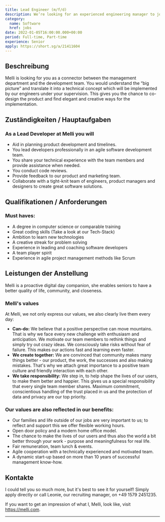 ```yaml
---
title: Lead Engineer (m/f/d)
description: We’re looking for an experienced engineering manager to join our team.
category:
  name: Software
  href: jobs
date: 2022-01-05T16:00:00.000+00:00
period: Full-time, Part-time
experience: Senior
apply: https://short.sg/a/21411604
---
```


## Beschreibung

Melli is looking for you as a connector between the management department and the development team. You would understand the “big picture” and translate it into a technical concept which will be implemented by our engineers under your supervision. This gives you the chance to co-design the product and find elegant and creative ways for the implementation.

## Zuständigkeiten / Hauptaufgaben

### As a Lead Developer at Melli you will

* Aid in planning product development and timelines.
* You lead developers professionally in an agile software development team.
* You share your technical experience with the team members and provide assistance when needed.
* You conduct code reviews.
* Provide feedback to our product and marketing team.
* Collaborate with a tight-knit team of engineers, product managers and designers to create great software solutions.

## Qualifikationen / Anforderungen

### Must haves:

* A degree in computer science or comparable training
* Great coding skills (Take a look at our Tech-Stack)
* Ambition to learn new technologies
* A creative streak for problem solving
* Experience in leading and coaching software developers
* A team player spirit
* Experience in agile project management methods like Scrum

## Leistungen der Anstellung

Melli is a proactive digital day companion, she enables seniors to have a better quality of life, community, and closeness.

### Melli's values

At Melli, we not only express our values, we also clearly live them every day:

* **Can-do:** We believe that a positive perspective can move mountains. That is why we face every new challenge with enthusiasm and anticipation. We motivate our team members to rethink things and simply try out crazy ideas. We consciously take risks without fear of failure. This makes our actions fast and learning even faster.
* **We create together:** We are convinced that community makes many things better - our product, the work, the successes and also making mistakes. That's why we attach great importance to a positive team culture and friendly interaction with each other.
* **We take responsibility:** We step in, to help shape the lives of our users, to make them better and happier. This gives us a special responsibility that every single team member shares. Maximum commitment, conscientious handling of the trust placed in us and the protection of data and privacy are our top priority.

### Our values are also reflected in our benefits:
* Our families and life outside of our jobs are very important to us; to reflect and support this we offer flexible working hours.
* Open door policy and a modern home office model.
* The chance to make the lives of our users and thus also the world a bit better through your work - purpose and meaningfulness for real life.
* Fair remuneration, team lunch & events.
* Agile cooperation with a technically experienced and motivated team.
* A dynamic start-up based on more than 10 years of successful management know-how.

## Kontakte 

I could tell you so much more, but it's best to see it for yourself! Simply apply directly or call Leonie, our recruiting manager, on +49 1579 2451235.

If you want to get an impression of what I, Melli, look like, visit https://melli.com.

---

<apply-button :apply="apply" />

